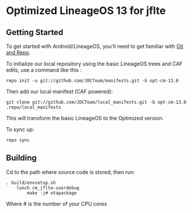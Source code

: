 Optimized LineageOS 13 for jflte
===========

Getting Started
---------------

To get started with Android/LineageOS, you'll need to get
familiar with [Git and Repo](http://source.android.com/source/using-repo.html).

To initialize our local repository using the basic LineageOS trees and CAF edits, use a command like this :

    repo init -u git://github.com/JDCTeam/manifests.git -b opt-cm-13.0
   

Then add our local manifest (CAF powered):

    git clone git://github.com/JDCTeam/local_manifests.git -b opt-cm-13.0 .repo/local_manifests
    
This will transform the basic LineageOS to the Optimized version.

To sync up:

    repo sync

Building
---------------

Cd to the path where source code is stored, then run:

    . build/envsetup.sh
        lunch cm_jflte-userdebug
            make -j# otapackage
            
Where # is the number of your CPU cores
